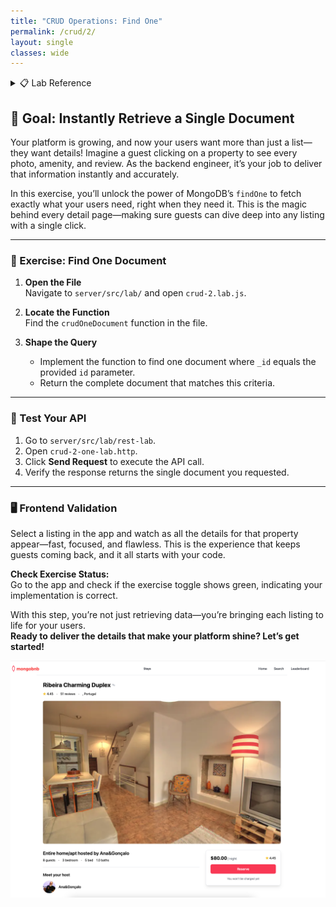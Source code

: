 ```yaml
---
title: "CRUD Operations: Find One"
permalink: /crud/2/
layout: single
classes: wide
---
```


<details>
<summary>📋 Lab Reference</summary>
<p><strong>Associated Lab File:</strong> <code>crud-2.lab.js</code></p>
</details>

## 🚀 Goal: Instantly Retrieve a Single Document

Your platform is growing, and now your users want more than just a list—they want details! Imagine a guest clicking on a property to see every photo, amenity, and review. As the backend engineer, it’s your job to deliver that information instantly and accurately.

In this exercise, you’ll unlock the power of MongoDB’s `findOne` to fetch exactly what your users need, right when they need it. This is the magic behind every detail page—making sure guests can dive deep into any listing with a single click.

---

### 🧩 Exercise: Find One Document

1. **Open the File**  
   Navigate to `server/src/lab/` and open `crud-2.lab.js`.

2. **Locate the Function**  
   Find the `crudOneDocument` function in the file.

3. **Shape the Query**  
   - Implement the function to find one document where `_id` equals the provided `id` parameter.
   - Return the complete document that matches this criteria.

---

### 🚦 Test Your API

1. Go to `server/src/lab/rest-lab`.
2. Open `crud-2-one-lab.http`.
3. Click **Send Request** to execute the API call.
4. Verify the response returns the single document you requested.

---

### 🖥️ Frontend Validation

Select a listing in the app and watch as all the details for that property appear—fast, focused, and flawless. This is the experience that keeps guests coming back, and it all starts with your code.

**Check Exercise Status:**  
Go to the app and check if the exercise toggle shows green, indicating your implementation is correct.

With this step, you’re not just retrieving data—you’re bringing each listing to life for your users.  
**Ready to deliver the details that make your platform shine? Let’s get started!**

![crud-2-lab](../../assets/images/crud-2-lab.png)
